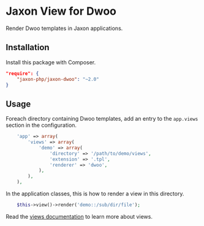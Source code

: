 Jaxon View for Dwoo
===================

Render Dwoo templates in Jaxon applications.

Installation
------------

Install this package with Composer.

```json
"require": {
    "jaxon-php/jaxon-dwoo": "~2.0"
}
```

Usage
-----

Foreach directory containing Dwoo templates, add an entry to the `app.views` section in the configuration.

```php
    'app' => array(
        'views' => array(
            'demo' => array(
                'directory' => '/path/to/demo/views',
                'extension' => '.tpl',
                'renderer' => 'dwoo',
            ),
        ),
    ),
```

In the application classes, this is how to render a view in this directory.

```php
    $this->view()->render('demo::/sub/dir/file');
```

Read the [views documentation](https://www.jaxon-php.org/docs/armada/views.html) to learn more about views.

